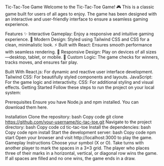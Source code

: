 Tic-Tac-Toe Game
Welcome to the Tic-Tac-Toe Game! 🎮 This is a classic game built for users of all ages to enjoy. The game has been designed with an interactive and user-friendly interface to ensure a seamless gaming experience.

Features
✨ Interactive Gameplay: Enjoy a responsive and intuitive gaming experience.
🎨 Modern Design: Styled using Tailwind CSS and CSS for a clean, minimalistic look.
⚡ Built with React: Ensures smooth performance with seamless rendering.
📱 Responsive Design: Play on devices of all sizes—desktop, tablet, or mobile.
🚀 Custom Logic: The game checks for winners, tracks moves, and ensures fair play.

Built With
React.js: For dynamic and reactive user interface development.
Tailwind CSS: For beautifully styled components and layouts.
JavaScript: For the game logic and interactivity.
CSS: For additional styling and visual effects.
Getting Started
Follow these steps to run the project on your local system:

Prerequisites
Ensure you have Node.js and npm installed. You can download them here.

Installation
Clone the repository:
bash
Copy code
git clone https://github.com/your-username/tic-tac-toe.git
Navigate to the project directory:
bash
Copy code
cd tic-tac-toe
Install the dependencies:
bash
Copy code
npm install
Start the development server:
bash
Copy code
npm start
Open your browser and visit http://localhost:3000 to play the game.
Gameplay Instructions
Choose your symbol (X or O).
Take turns with another player to mark the spaces in a 3×3 grid.
The player who places three of their marks in a horizontal, vertical, or diagonal row wins the game.
If all spaces are filled and no one wins, the game ends in a draw.
